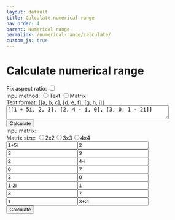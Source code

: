 ```yaml
---
layout: default
title: Calculate numerical range
nav_order: 4
parent: Numerical range
permalink: /numerical-range/calculate/
custom_js: true
---
```


# Calculate numerical range

<div id="wykres"></div>
<div id="leftPanel">
  <div id="aspectSwitch">
      Fix aspect ratio:
      <input type="checkbox" id="aspect" name="aspect">
  </div>
  <div id="wprSwitch">
      Inpu method:
      <input type="radio" id="wprT" name="wpr" value="text" onclick="onWpr(true)"><label for="wprT">Text</label>
      <input type="radio" id="wprM" name="wpr" value="matrix" onclick="onWpr(false)"><label for="wprM">Matrix</label>
  </div>
  <div class="wejscie" id="tInput">
      Text format: [[a, b, c], [d, e, f], [g, h, i]]<br>
      <textarea id="we2" cols="50">[[1 + 5i, 2, 3], [2, 4 - i, 0], [3, 0, 1 - 2i]]</textarea><br>
      <input type="button" value="Calculate" id="przelicz2" onclick="onPrzelicz2()"/>
  </div>
  <div class="wejscie" id="mInput">
      Inpu matrix:<br>
      Matrix size: <input type="radio" id="radio2" name="radio" value="2" onclick="onRadio(2)"><label for="radio2">2x2</label><input type="radio" id="radio3" name="radio" value="3" onclick="onRadio(3)"><label for="radio3">3x3</label><input type="radio" id="radio4" name="radio" value="4" onclick="onRadio(4)"><label for="radio3">4x4</label>
      <div class="matrix"><input class="cell" type="text" id="a00" value="1+5i"><input class="cell" type="text" id="a10" value="2"><input class="cell" type="text" id="a20" value="3"><input class="cell" type="text" id="a30" value="3">
      <br><input class="cell" type="text" id="a01" value="2"><input class="cell" type="text" id="a11" value="4-i"><input class="cell" type="text" id="a21" value="0"><input class="cell" type="text" id="a31" value="7">
      <br><input class="cell" type="text" id="a02" value="3"><input class="cell" type="text" id="a12" value="0"><input class="cell" type="text" id="a22" value="1-2i"><input class="cell" type="text" id="a32" value="1">
      <br><input class="cell" type="text" id="a03" value="3"><input class="cell" type="text" id="a13" value="7"><input class="cell" type="text" id="a23" value="1"><input class="cell" type="text" id="a33" value="3+2i"> 
      </div>
      <input type="button" value="Calculate" id="przelicz" onclick="onPrzelicz()"/>
  </div>
  <div id="results" style="display: none;"></div>
</div>

<script>
    document.getElementById('radio3').checked = true;
    onRadio(3);
    document.getElementById('wprT').checked = true;
    onWpr(true);   
</script>